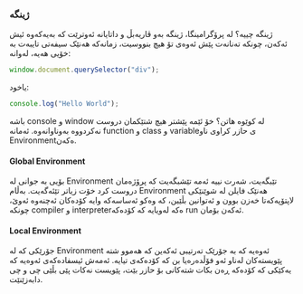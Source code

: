 ### ژینگە
ژینگە چییە؟ لە پرۆگرامینگا، ژینگە بەو ڤاریەبڵ و داتایانە ئەوترێت کە بەیەکەوە ئیش ئەکەن، چونکە تەنانەت پێش ئەوەی تۆ هیچ بنووسیت، زمانەکە هەنێک سیفەتی تایبەت بە خۆیی هەیە، لەوانە:
```js
window.document.querySelector("div");
```
یاخود:
```js
console.log("Hello World");
```
باشە console و window لە کوێوە هاتن؟
خۆ ئێمە پێشتر هیچ شتێکمان دروست نەکردووە بەوناوانەوە.
ئەمانە function و class و variableی حازر کراوی ناو Environmentەکەن.

#### Global Environment
بۆیی بە جوانی لە Environment تێبگەیت، شەرت نییە ئەمە تێشبگەیت کە پرۆژەمان دروست کرد خۆت زیاتر تێئەگەیت.
بەڵام Environment هەنێک فایلن لە شوێنێکی لاپتۆپەکەتا خەزن بوون و ئەتوانین بڵێین، کە وەکو ئەساسەکە وایە کۆدەکان ئەچنەوە ئەوێ، چونکە compiler و interpreterەکە لەویایە کە کۆدەکە run ئەکەن بۆمان.

#### Local Environment
جۆرێکی کە لە Environment ئەوەیە کە بە جۆرێک تەرتیبی ئەکەین کە هەموو شتە پێویستەکان لەناو ئەو فۆڵدەرەیا بن کە کۆدەکەی تیایە. ئەمەش ئیسفادەکەی ئەوەیە کە یەکێکی کە کۆدەکە ڕەن بکات شتەکانی بۆ حازر بێت، پێویست نەکات پێی بڵێی چی و چی دابەزێنێت.

### 



